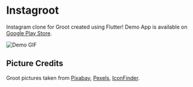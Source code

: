 # Instagroot

Instagram clone for Groot created using Flutter!
Demo App is available on [Google Play Store](https://play.google.com/store/apps/details?id=wu.nick.instagroot).

![Demo GIF](status_updates/day5.gif)

## Picture Credits

Groot pictures taken from
[Pixabay](https://pixabay.com/images/search/groot/),
[Pexels](https://www.pexels.com/search/groot/),
[IconFinder](https://www.iconfinder.com/search/?q=groot).
